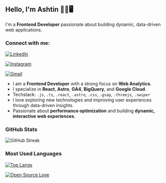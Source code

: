 ## Hello, I'm Ashtin 👋🏻🖥️

I'm a **Frontend Developer** passionate about building dynamic, data-driven web applications.

### Connect with me:

[![LinkedIn](https://img.shields.io/badge/LinkedIn-0077B5?style=for-the-badge&logo=linkedin&logoColor=white)](https://www.linkedin.com/in/ashtin-sotelo-jump/) 

[![Instagram](https://img.shields.io/badge/Instagram-E4405F?style=for-the-badge&logo=instagram&logoColor=white)](https://www.instagram.com/ashh.sotelo/) 

[![Gmail](https://img.shields.io/badge/Gmail-D14836?style=for-the-badge&logo=gmail&logoColor=white)](mailto:ashtinsotelo@gmail.com) 

* I am a **Frontend Developer** with a strong focus on **Web Analytics**. 
* I specialize in **React**, **Astro**, **GA4**, **BigQuery**, and **Google Cloud**. 
* Techstack: `.js`, `.ts`, `.react`, `.astro`, `.css`, `.gsap`, `.threejs`, `.swiper`
* I love exploring new technologies and improving user experiences through data-driven insights. 
* Passionate about **performance optimization** and building **dynamic, interactive web experiences**.


### GitHub Stats

![GitHub Streak](https://streak-stats.demolab.com/?user=Ashtin18)
### Most Used Languages

[![Top Langs](https://github-readme-stats.vercel.app/api/top-langs/?username=Ashtin18&layout=compact&theme=dracula)](https://github.com/yourusername)

[![Open Source Love](https://badges.frapsoft.com/os/v1/open-source.svg?v=102)](https://github.com/ellerbrock/open-source-badge/)
